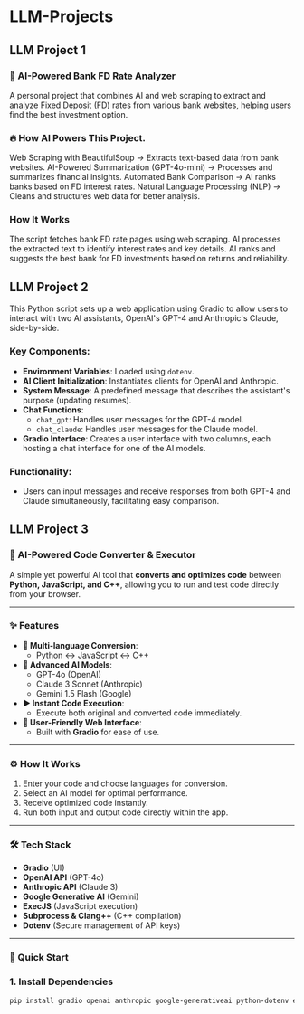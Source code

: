 # LLM-Projects
## LLM Project 1
### 🚀 AI-Powered Bank FD Rate Analyzer
 A personal project that combines AI and web scraping to extract and analyze Fixed Deposit (FD) rates from various bank websites, helping users find the best investment option.
### 🔥 How AI Powers This Project.
   Web Scraping with BeautifulSoup → Extracts text-based data from bank websites.
   AI-Powered Summarization (GPT-4o-mini) → Processes and summarizes financial insights.
   Automated Bank Comparison → AI ranks banks based on FD interest rates.
   Natural Language Processing (NLP) → Cleans and structures web data for better analysis.
### How It Works	
   The script fetches bank FD rate pages using web scraping.
   AI processes the extracted text to identify interest rates and key details.
   AI ranks and suggests the best bank for FD investments based on returns and reliability.

## LLM Project 2

This Python script sets up a web application using Gradio to allow users to interact with two AI assistants, OpenAI's GPT-4 and Anthropic's Claude, side-by-side. 

### Key Components:
- **Environment Variables**: Loaded using `dotenv`.
- **AI Client Initialization**: Instantiates clients for OpenAI and Anthropic.
- **System Message**: A predefined message that describes the assistant's purpose (updating resumes).
- **Chat Functions**: 
  - `chat_gpt`: Handles user messages for the GPT-4 model.
  - `chat_claude`: Handles user messages for the Claude model.
- **Gradio Interface**: Creates a user interface with two columns, each hosting a chat interface for one of the AI models.

### Functionality:
- Users can input messages and receive responses from both GPT-4 and Claude simultaneously, facilitating easy comparison.

## LLM Project 3
### 🚀 AI-Powered Code Converter & Executor

A simple yet powerful AI tool that **converts and optimizes code** between **Python, JavaScript, and C++**, allowing you to run and test code directly from your browser.

---

### ✨ Features

- **🔄 Multi-language Conversion**:
  - Python ↔️ JavaScript ↔️ C++
- **🤖 Advanced AI Models**:
  - GPT-4o (OpenAI)
  - Claude 3 Sonnet (Anthropic)
  - Gemini 1.5 Flash (Google)
- **▶️ Instant Code Execution**:
  - Execute both original and converted code immediately.
- **🌟 User-Friendly Web Interface**:
  - Built with **Gradio** for ease of use.

---

### ⚙️ How It Works

1. Enter your code and choose languages for conversion.
2. Select an AI model for optimal performance.
3. Receive optimized code instantly.
4. Run both input and output code directly within the app.

---

### 🛠️ Tech Stack

- **Gradio** (UI)
- **OpenAI API** (GPT-4o)
- **Anthropic API** (Claude 3)
- **Google Generative AI** (Gemini)
- **ExecJS** (JavaScript execution)
- **Subprocess & Clang++** (C++ compilation)
- **Dotenv** (Secure management of API keys)

---

### 🚦 Quick Start

### 1. Install Dependencies

```bash
pip install gradio openai anthropic google-generativeai python-dotenv execjs
